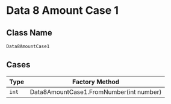 
# Data 8 Amount Case 1

## Class Name

`Data8AmountCase1`

## Cases

| Type | Factory Method |
|  --- | --- |
| `int` | Data8AmountCase1.FromNumber(int number) |

